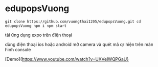 # edupopsVuong

`git clone https://github.com/vuongthai1205/edupopsVuong.git
cd edupopsVuong
npm i
npm start
`


tải ứng dụng expo trên điện thoại

dùng điện thoại ios hoặc android mở camera và quét mã qr hiện trên màn hình console

[Demo]{https://www.youtube.com/watch?v=UXVelWQPGaU}


